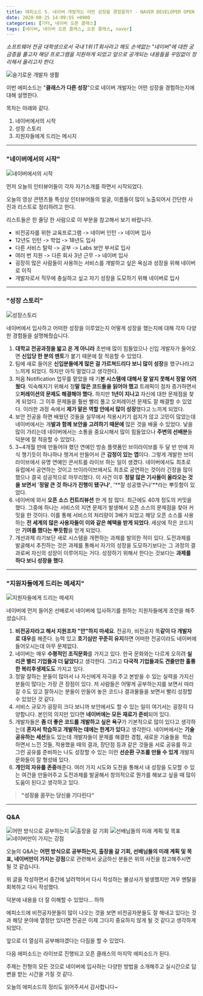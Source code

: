 ```yaml
---
title: 에피소드 5. 네이버 개발자는 어떤 성장을 경험할까? - NAVER DEVELOPER OPEN CLASS
date: 2020-08-25 14:09:55 +0900
categories: [기타, 네이버 오픈 클래스]
tags: [네이버, 네이버 오픈 클래스, 오픈 클래스, naver]
---
```


_소프트웨어 전공 대학생으로서 국내 1위 IT회사라고 해도 손색없는 "네이버"에 대한 궁금증을 풀고자 해당 프로그램을 지원하게 되었고 앞으로 공개되는 내용들을 꾸밈없이 정리해서 올리고자 한다._

![슬기로운 개발자 생활](/../assets/img/post/2020-08-25-14-10-33.png)

이번 에피소드는 "**클래스가 다른 성장**"으로 네이버 개발자는 어떤 성장을 경험하는지에 대해 설명한다.

목차는 아래와 같다.

1. 네이버에서의 시작
2. 성장 스토리
3. 지원자들에게 드리는 메시지

---

### **"네이버에서의 시작"**

![네이버에서의 시작](/../assets/img/post/2020-08-25-14-13-44.png)

먼저 오늘의 인터뷰어들이 각자 자기소개를 하면서 시작되었다.

오늘의 영상 콘텐츠들 특성상 인터뷰어들의 얼굴, 이름들이 많이 노출되어서 간단한 사진과 리스트로 정리하려고 한다.

리스트들은 한 줄당 한 사람으로 이 부분을 참고해서 보기 바랍니다.

- 비전공자를 위한 교육프로그램 -> 네이버 인턴 -> 네이버 입사
- 12년도 인턴 -> 학업 -> 18년도 입사
- 다른 서비스 탈락 -> 공부 -> Labs 보안 부서로 입사
- 여러 번 지원 -> 다른 회사 3년 근무 -> 네이버 입사
- 굉장히 많은 사람들이 사용하는 서비스를 개발하고 싶은 욕심과 성장을 위해 네이버로 이직
- 개발자로서 직무에 충실하고 싶고 자기 성장을 도모하기 위해 네이버로 입사

---

### **"성장 스토리"**

![성장스토리](/../assets/img/post/2020-08-25-14-11-35.png)

네이버에서 입사하고 어떠한 성장을 이루었는지 어떻게 성장을 했는지에 대해 각자 다양한 경험들을 설명해줬습니다.

1. **대학교 전공과정을 밟고 온 게 아니라** 초반에 많이 힘들었으나 신입 개발자가 들어오면 **신입당 한 분의 멘토**가 붙기 때문에 잘 적응할 수 있었다.
2. 팀에 새로 들어온 **신입분들에게 많은 걸 가르쳐드리다 보니 많이 성장**을 했구나라고 느끼게 되었다. 하지만 아직 멀었다고 생각한다.
3. 처음 Notification 업무를 맡았을 때 기**본 시스템에 대해서 잘 알지 못해서 정말 어려웠다**. 익숙해지기 위해서 정**말 많은 코드들을 읽어야 했고** 트래픽이 점차 증가하면서 오**퍼레이션의 문제도 해결해야 했다.** 하지만 **1년이 지나고** 자신에 대한 문제점을 찾게 되었다. 그 이후 문제들을 훨씬 빨리 풀고 오퍼레이션 문제도 잘 해결할 수 있었다. 이러한 과정 속에서 **제가 맡은 역할 안에서 많이 성장**했다고 느끼게 되었다.
4. 보안 전공을 하면 배웠던 것들을 실무에서 적용시키기 쉽지가 않고 고민이 많았는데 네이버에서는 개**발과 함께 보안을 고려하기 때문에** 많은 것을 배울 수 있었다. 낯을 많이 가리는데 네이버에서는 소통을 중요시해서 많이 힘들었으나 **주변의 선배분**들 덕분에 잘 적응할 수 있었다.
5. 3~4개월 만에 만들어야 했던 연예인 방송 플랫폼인 브이라이브를 두 달 반 만에 자식 챙기듯이 하나하나 챙겨서 만들어서 큰 **감정이 있는 앱**이다. 그렇게 개발한 브이라이브에서 유명 연예인 콘서트를 라이브 하는 일이 생겼다. 네이버에서도 최초로 유럽에서 공연하는 것이고 브이라이브에서도 최초로 공연하는 것이라 긴장을 많이 했으나 결국 성공적으로 마무리했다. 이 사건 이후 **정말 많은 기사들이 올라오는 것을 보면서** '**정말 큰 것 하나가 진행이 됐구나'**, '**잘 성공했구나'**라는 뿌듯함이 있었다.
6. 네이버에 와서 **오픈 소스 컨트리뷰션** 한 게 참 많다. 최근에도 40개 정도의 커밋을 했다. 그중에 하나는 서비스의 지연 문제가 발생해서 오픈 소스의 문제점을 찾아 커밋을 한 것이다. 이를 통해 서비스의 처리량이 3배가 되었고 해당 오픈 소스를 사용하는 **전 세계의 많은 사용자들이 이와 같은 혜택을 받게 되었다**. 세상에 작은 코드지만 **기여를 했다는 뿌듯함**을 얻게 되었다.
7. 개선과제 라기보단 새로 시스템을 개편하는 과제를 발의한 적이 있다. 도전과제를 발굴해서 추진하는 것은 과제를 통해서 자기의 성장을 도모하기보다는 그 과정의 결과로써 자신의 성장이 이루어지는 거다. 성장하기 위해서 한다는 것보다는 **과제를 하다 보니 성장을 했다**.

---

### **"지원자들에게 드리는 메세지"**

![지원자들에게 드리는 메세지](/../assets/img/post/2020-08-25-14-11-54.png)

네이버에 먼저 들어온 선배로서 네이버에 입사하기를 원하는 지원자들에게 조언을 해주셨습니다.

1.  **비전공자라고 해서 지원조차 "안"하지 마세요**. 전공자, 비전공자 똑**같이 다 개발자로 대우**를 해준다. 능력 있고 **호기심만 꾸준히 유지**하면 어떠한 전공이라도 네이버에 들어오시는데 아무 문제없다.
2.  네이버는 매우 **수평적인 조직문화**를 가지고 있다. 한국 문화와는 다르게 오히려 **실리콘 밸리 기업들과 더 닮았다**고 생각한다. 그리고 **다국적 기업들과도 견줄만한 훌륭한 복리후생제도도** 가지고 있다.
3.  정말 잘하는 분들이 많아서 나 자신에게 자극을 주고 본받을 수 있는 실력을 가지신 분들이 많다는 가장 큰 장점이 있다. 저 사람들은 어떻게 공부하는지를 보면서 따라갈 수도 있고 잘하시는 분들이 만들어 놓은 코드나 결과물들을 보면서 빨리 성장할 수 있었던 것 같다.
4.  서비스 규모가 굉장히 크다 보니까 보안에서도 할 수 있는 일이 여기서는 굉장히 다양합니다. 본인의 의지만 있다면 **네이버에는 모든 재료가 준비**되어 있다.
5.  개발자들은 **좀 더 좋은 코드를 개발하고 싶은 욕구**가 기본적으로 많이 있다고 생각하는데 **혼자서 학습하고 개발하는 데에는 한계가 있다**고 생각한다. 네이버에서는 **기술 공유하는 세션**들도 있는데 개발자들이 문제를 해결한 경험, 새로운 기술들을  학습하면서 느낀 것들, 적용했을 때의 결과, 장단점 등과 같은 것들을 서로 공유를 하고 그런 공유를 준비하는 나도 성장할 수 있는 이런 **선순환 구조를 만들 수 있게** 개발자 문화들이 잘 형성돼 있다.
6.  **개인의 자유를 존중**해준다. 여러 가지 시도와 도전을 통해서 내 성장을 도모할 수 있는 여건을 만들어주고 도전과제를 발굴해서 창의적으로 뭔가를 해보고 싶을 때 많이 도움이 된다고 생각하고 있다.

> **"성장을 꿈꾸는 당신을 기다린다"**

---

### **Q&A**

![어떤 방식으로 공부하는지](/../assets/img/post/2020-08-25-14-12-30.png) ![출장을 갈 기회](/../assets/img/post/2020-08-25-14-12-35.png) ![선배님들의 미래 계획 및 목표](/../assets/img/post/2020-08-25-14-12-47.png) ![네이버만이 가지는 강점](/../assets/img/post/2020-08-25-14-12-52.png)

오늘의 Q&A는 **어떤 방식으로 공부하는지, 출장을 갈 기회, 선배님들의 미래 계획 및 목표, 네이버만이 가지는 강점**으로 관련해서 궁금하신 분들은 위의 사진을 참고해주시면 될 것 같습니다.

위 글을 작성하면서 중간에 날려먹어서 다시 작성하는 불상사가 발생했지만 겨우 멘탈을 회복하고 다시 작성했다.

덕분에 내용을 더 잘 이해할 수 있었다... 하하

에피소드에 비전공자분들이 많이 나오는 것을 보면 비전공자분들도 잘 해내고 있다는 것과 해당 분야에 열정만 있다면 전공은 이제 그다지 중요하지 않게 될 것 같다고 생각하게 되었다.

앞으로 더 열심히 공부해야겠다는 다짐을 할 수 있었다.

다음 에피소드는 라이브로 진행되고 오픈 클래스의 마지막 에피소드가 된다.

주제는 전형의 모든 것으로 네이버에 입사하는 다양한 방법을 소개해주고 실시간으로 답변을 받는 시간을 가질 것 같다.

오늘의 에피소드의 정리도 읽어주셔서 감사합니다~
